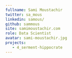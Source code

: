 ```yaml
---
fullname: Sami Moustachir
twitter: sa_mous
linkedin: samous/
github: sammous
site: samimoustachir.com
role: Data Scientist
avatar: sami-moustachir.jpg
projects:
   - 4_serment-hippocrate
---
```

